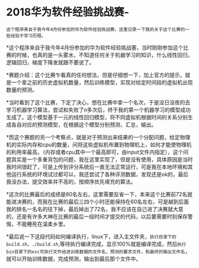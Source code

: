 # 2018华为软件经验挑战赛-
    这个程序来自于我今年4月份参加的华为软件经验挑战赛，这里记录一下我的关于这个比赛的一些经验于学习历程。
*这个程序来自于我今年4月份参加的华为软件经验挑战塞，当时刚刚参加这个比赛的时候，也真的是一头雾水，不知道任何关于机器学习的知识，什么线性回归，逻辑回归，梯度下降发就跟不要说了。


*赛题介绍：这个比赛乍看真的任何想法，但是仔细想一下，加上官方的提示，就是一个拿之前的历史虚拟机数量，然后训练模型，实现对给定时间段的虚拟机出现数量的预测。


*当时看到了这个比赛，下定了决心，想在比赛中拿一个名次，于是没日没夜的去学习机器学习算法，尝试和失败了n多次后，终于我的第一个机器学习的模型成功生成了。这个模型基于一元的线性回归模型，将不同虚拟机根据时间的关系分别生成各自对应的预测模型，在根据这个模型分别预测，汇总，输出。


*而这个赛题的另一个考察点，就是对于预测出来结果的一个分配问题，给定物理机的实际内存和cpu的数量，问将这些虚拟机布置到物理机上，如何才能使物理机的利用率最高，（内存或者cpu其中一个最高即可，由input文件内指定），这个问题其实是一个多重背包的问题，我在这里实现了，但是没有使用，具体原因是当时我时间很赶了，可是上传到评分系统后一直无法正常运行，可是我在本地环境和其他运行系统的环境试过都可以，我还尝试了各种评测数据，发现还是ok的，最后我没办法，提交效率并不高的，按顺序优先填充的算法。


*这次的比赛最后的成绩是80名左右，这里需要反省一下，本来这个比赛前72名就能进决赛的，而我在比赛的最后三四个小时还能保持在60名左右，可是越到后面我的排名一名名的往下掉，最后掉出了72名，我不应该在自己进了决赛就大意的，还是有许多大神在比赛的最后一段时间才提交的代码，以后要需要时刻保存警惕，不能睡死在温柔乡里。


*最后说一下这段代码如何编译执行，linux下，进入主文件夹，`执行目录下的build.sh，./build.sh`,等待执行编译完成，显示100%就是编译完成，然后`执行bin目录下的esc可执行文件给进训练数据的文件名，预测的要求文件，和最终的输出文件名`，就可以开始训练数据，完成预测，输出到最后那个文件中。
